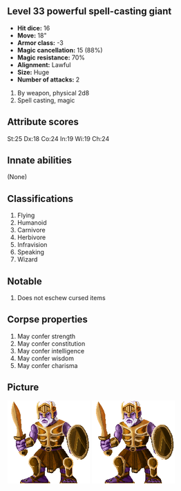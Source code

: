 ## Level 33 powerful spell-casting giant

- **Hit dice:** 16
- **Move:** 18"
- **Armor class:** -3
- **Magic cancellation:** 15 (88%)
- **Magic resistance:** 70%
- **Alignment:** Lawful
- **Size:** Huge
- **Number of attacks:** 2
1. By weapon, physical 2d8
2. Spell casting, magic

## Attribute scores

St:25 Dx:18 Co:24 In:19 Wi:19 Ch:24

## Innate abilities

(None)

## Classifications

1. Flying
2. Humanoid
3. Carnivore
4. Herbivore
5. Infravision
6. Speaking
7. Wizard

## Notable

1. Does not eschew cursed items

## Corpse properties

1. May confer strength
2. May confer constitution
3. May confer intelligence
4. May confer wisdom
5. May confer charisma

## Picture

![Titan](https://github.com/hyvanmielenpelit/GnollHackTileSet/blob/main/Monsters/titan/titan.png?raw=true) ![Titan](https://github.com/hyvanmielenpelit/GnollHackTileSet/blob/main/Monsters/titan/titan_female.png)
